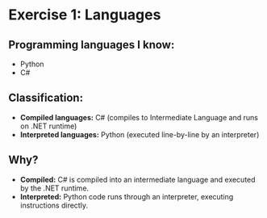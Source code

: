 # Exercise 1: Languages

## Programming languages I know:
- Python  
- C#  

## Classification:
- **Compiled languages:** C# (compiles to Intermediate Language and runs on .NET runtime)  
- **Interpreted languages:** Python (executed line-by-line by an interpreter)   

## Why?
- **Compiled:** C# is compiled into an intermediate language and executed by the .NET runtime.  
- **Interpreted:** Python code runs through an interpreter, executing instructions directly.  